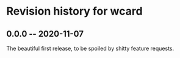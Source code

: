 # Revision history for wcard

## 0.0.0 -- 2020-11-07

The beautiful first release, to be spoiled by shitty feature requests.
